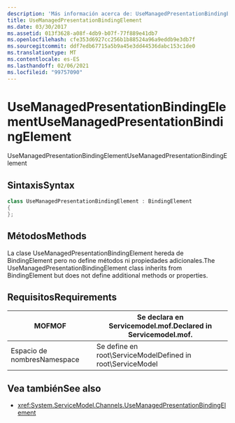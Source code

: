```yaml
---
description: 'Más información acerca de: UseManagedPresentationBindingElement'
title: UseManagedPresentationBindingElement
ms.date: 03/30/2017
ms.assetid: 013f3628-a08f-4db9-b07f-77f889e41db7
ms.openlocfilehash: cfe353d6927cc256b1b88524a96a9eddb9e3db7f
ms.sourcegitcommit: ddf7edb67715a5b9a45e3dd44536dabc153c1de0
ms.translationtype: MT
ms.contentlocale: es-ES
ms.lasthandoff: 02/06/2021
ms.locfileid: "99757090"
---
```

# <a name="usemanagedpresentationbindingelement"></a><span data-ttu-id="99cad-103">UseManagedPresentationBindingElement</span><span class="sxs-lookup"><span data-stu-id="99cad-103">UseManagedPresentationBindingElement</span></span>

<span data-ttu-id="99cad-104">UseManagedPresentationBindingElement</span><span class="sxs-lookup"><span data-stu-id="99cad-104">UseManagedPresentationBindingElement</span></span>  
  
## <a name="syntax"></a><span data-ttu-id="99cad-105">Sintaxis</span><span class="sxs-lookup"><span data-stu-id="99cad-105">Syntax</span></span>  
  
```csharp
class UseManagedPresentationBindingElement : BindingElement  
{  
};  
```  
  
## <a name="methods"></a><span data-ttu-id="99cad-106">Métodos</span><span class="sxs-lookup"><span data-stu-id="99cad-106">Methods</span></span>  

 <span data-ttu-id="99cad-107">La clase UseManagedPresentationBindingElement hereda de BindingElement pero no define métodos ni propiedades adicionales.</span><span class="sxs-lookup"><span data-stu-id="99cad-107">The UseManagedPresentationBindingElement class inherits from BindingElement but does not define additional methods or properties.</span></span>  
  
## <a name="requirements"></a><span data-ttu-id="99cad-108">Requisitos</span><span class="sxs-lookup"><span data-stu-id="99cad-108">Requirements</span></span>  
  
|<span data-ttu-id="99cad-109">MOF</span><span class="sxs-lookup"><span data-stu-id="99cad-109">MOF</span></span>|<span data-ttu-id="99cad-110">Se declara en Servicemodel.mof.</span><span class="sxs-lookup"><span data-stu-id="99cad-110">Declared in Servicemodel.mof.</span></span>|  
|---------|-----------------------------------|  
|<span data-ttu-id="99cad-111">Espacio de nombres</span><span class="sxs-lookup"><span data-stu-id="99cad-111">Namespace</span></span>|<span data-ttu-id="99cad-112">Se define en root\ServiceModel</span><span class="sxs-lookup"><span data-stu-id="99cad-112">Defined in root\ServiceModel</span></span>|  
  
## <a name="see-also"></a><span data-ttu-id="99cad-113">Vea también</span><span class="sxs-lookup"><span data-stu-id="99cad-113">See also</span></span>

- <xref:System.ServiceModel.Channels.UseManagedPresentationBindingElement>
